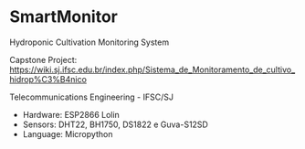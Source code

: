 # SmartMonitor
Hydroponic Cultivation Monitoring System

Capstone Project: https://wiki.sj.ifsc.edu.br/index.php/Sistema_de_Monitoramento_de_cultivo_hidrop%C3%B4nico

Telecommunications Engineering - IFSC/SJ

* Hardware: ESP2866 Lolin
* Sensors: DHT22, BH1750, DS1822 e Guva-S12SD
* Language: Micropython


